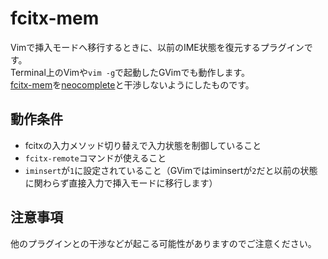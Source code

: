 # fcitx-mem
Vimで挿入モードへ移行するときに、以前のIME状態を復元するプラグインです。  
Terminal上のVimや`vim -g`で起動したGVimでも動作します。  
[fcitx-mem](https://github.com/pepo-le/fcitx-mem)を[neocomplete](https://github.com/Shougo/neocomplete.vim)と干渉しないようにしたものです。

## 動作条件
- fcitxの入力メソッド切り替えで入力状態を制御していること
- `fcitx-remote`コマンドが使えること
- `iminsert`が`1`に設定されていること（GVimではiminsertが`2`だと以前の状態に関わらず直接入力で挿入モードに移行します）

## 注意事項
他のプラグインとの干渉などが起こる可能性がありますのでご注意ください。
